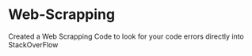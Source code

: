 # Web-Scrapping
Created a Web Scrapping Code to look for your code errors directly into StackOverFlow
